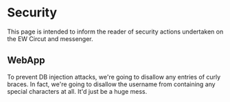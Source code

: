 # Security
This page is intended to inform the reader of security actions undertaken on 
the EW Circut and messenger.

## WebApp
To prevent DB injection attacks, we're going to disallow any entries of curly
braces. In fact, we're going to disallow the username from containing any special characters at all. It'd just be a huge mess.
